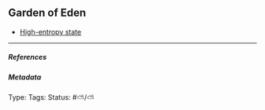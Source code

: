 ## Garden of Eden

* [High-entropy state](High-entropy%20state.md)

---

##### References

##### Metadata

Type: 
Tags:
Status: #⛅️/⛅️
